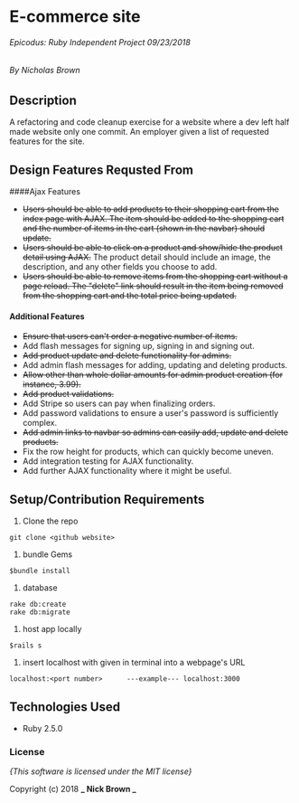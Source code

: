 # E-commerce site

###### Epicodus: Ruby Independent Project 09/23/2018
###### By Nicholas Brown

## Description

 A refactoring and code cleanup exercise for a website where a dev left half made website only one commit. An employer given a list of requested features for the site.

## Design Features Requsted From

####Ajax Features
* ~~Users should be able to add products to their shopping cart from the index page with AJAX. The item should be added to the shopping cart and the number of items in the cart (shown in the navbar) should update.~~
* ~~Users should be able to click on a product and show/hide the product detail using AJAX.~~ The product detail should include an image, the description, and any other fields you choose to add.
* ~~Users should be able to remove items from the shopping cart without a page reload. The "delete" link should result in the item being removed from the shopping cart and the total price being updated.~~
#### Additional Features
* ~~Ensure that users can't order a negative number of items.~~
* Add flash messages for signing up, signing in and signing out.
* ~~Add product update and delete functionality for admins.~~
* Add admin flash messages for adding, updating and deleting products.
* ~~Allow other than whole dollar amounts for admin product creation (for instance, 3.99).~~
* ~~Add product validations.~~
* Add Stripe so users can pay when finalizing orders.
* Add password validations to ensure a user's password is sufficiently complex.
* ~~Add admin links to navbar so admins can easily add, update and delete products.~~
* Fix the row height for products, which can quickly become uneven.
* Add integration testing for AJAX functionality.
* Add further AJAX functionality where it might be useful.




## Setup/Contribution Requirements

1. Clone the repo
```
git clone <github website>
```
1. bundle Gems
```
$bundle install
```
1. database
```
rake db:create
rake db:migrate
```
1. host app locally
```
$rails s
```
1. insert localhost with <port number> given in terminal into a webpage's URL
```
localhost:<port number>      ---example--- localhost:3000
```

## Technologies Used

* Ruby 2.5.0

### License

*{This software is licensed under the MIT license}*

Copyright (c) 2018 **_  Nick Brown  _**